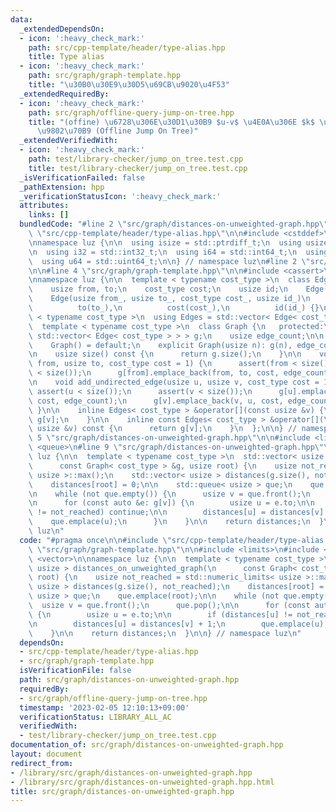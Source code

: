 ```yaml
---
data:
  _extendedDependsOn:
  - icon: ':heavy_check_mark:'
    path: src/cpp-template/header/type-alias.hpp
    title: Type alias
  - icon: ':heavy_check_mark:'
    path: src/graph/graph-template.hpp
    title: "\u30B0\u30E9\u30D5\u69CB\u9020\u4F53"
  _extendedRequiredBy:
  - icon: ':heavy_check_mark:'
    path: src/graph/offline-query-jump-on-tree.hpp
    title: "(offine) \u6728\u306E\u30D1\u30B9 $u-v$ \u4E0A\u306E $k$ \u756A\u76EE\u306E\
      \u9802\u70B9 (Offline Jump On Tree)"
  _extendedVerifiedWith:
  - icon: ':heavy_check_mark:'
    path: test/library-checker/jump_on_tree.test.cpp
    title: test/library-checker/jump_on_tree.test.cpp
  _isVerificationFailed: false
  _pathExtension: hpp
  _verificationStatusIcon: ':heavy_check_mark:'
  attributes:
    links: []
  bundledCode: "#line 2 \"src/graph/distances-on-unweighted-graph.hpp\"\n\n#line 2\
    \ \"src/cpp-template/header/type-alias.hpp\"\n\n#include <cstddef>\n#include <cstdint>\n\
    \nnamespace luz {\n\n  using isize = std::ptrdiff_t;\n  using usize = std::size_t;\n\
    \n  using i32 = std::int32_t;\n  using i64 = std::int64_t;\n  using u32 = std::uint32_t;\n\
    \  using u64 = std::uint64_t;\n\n} // namespace luz\n#line 2 \"src/graph/graph-template.hpp\"\
    \n\n#line 4 \"src/graph/graph-template.hpp\"\n\n#include <cassert>\n#include <vector>\n\
    \nnamespace luz {\n\n  template < typename cost_type >\n  class Edge {\n   public:\n\
    \    usize from, to;\n    cost_type cost;\n    usize id;\n    Edge() = default;\n\
    \    Edge(usize from_, usize to_, cost_type cost_, usize id_)\n        : from(from_),\n\
    \          to(to_),\n          cost(cost_),\n          id(id_) {}\n  };\n\n  template\
    \ < typename cost_type >\n  using Edges = std::vector< Edge< cost_type > >;\n\n\
    \  template < typename cost_type >\n  class Graph {\n   protected:\n    std::vector<\
    \ std::vector< Edge< cost_type > > > g;\n    usize edge_count;\n\n   public:\n\
    \    Graph() = default;\n    explicit Graph(usize n): g(n), edge_count(0) {}\n\
    \n    usize size() const {\n      return g.size();\n    }\n\n    void add_directed_edge(usize\
    \ from, usize to, cost_type cost = 1) {\n      assert(from < size());\n      assert(to\
    \ < size());\n      g[from].emplace_back(from, to, cost, edge_count++);\n    }\n\
    \n    void add_undirected_edge(usize u, usize v, cost_type cost = 1) {\n     \
    \ assert(u < size());\n      assert(v < size());\n      g[u].emplace_back(u, v,\
    \ cost, edge_count);\n      g[v].emplace_back(v, u, cost, edge_count++);\n   \
    \ }\n\n    inline Edges< cost_type > &operator[](const usize &v) {\n      return\
    \ g[v];\n    }\n\n    inline const Edges< cost_type > &operator[](\n        const\
    \ usize &v) const {\n      return g[v];\n    }\n  };\n\n} // namespace luz\n#line\
    \ 5 \"src/graph/distances-on-unweighted-graph.hpp\"\n\n#include <limits>\n#include\
    \ <queue>\n#line 9 \"src/graph/distances-on-unweighted-graph.hpp\"\n\nnamespace\
    \ luz {\n\n  template < typename cost_type >\n  std::vector< usize > distances_on_unweighted_graph(\n\
    \      const Graph< cost_type > &g, usize root) {\n    usize not_reached = std::numeric_limits<\
    \ usize >::max();\n    std::vector< usize > distances(g.size(), not_reached);\n\
    \    distances[root] = 0;\n\n    std::queue< usize > que;\n    que.emplace(root);\n\
    \n    while (not que.empty()) {\n      usize v = que.front();\n      que.pop();\n\
    \n      for (const auto &e: g[v]) {\n        usize u = e.to;\n\n        if (distances[u]\
    \ != not_reached) continue;\n\n        distances[u] = distances[v] + 1;\n    \
    \    que.emplace(u);\n      }\n    }\n\n    return distances;\n  }\n\n} // namespace\
    \ luz\n"
  code: "#pragma once\n\n#include \"src/cpp-template/header/type-alias.hpp\"\n#include\
    \ \"src/graph/graph-template.hpp\"\n\n#include <limits>\n#include <queue>\n#include\
    \ <vector>\n\nnamespace luz {\n\n  template < typename cost_type >\n  std::vector<\
    \ usize > distances_on_unweighted_graph(\n      const Graph< cost_type > &g, usize\
    \ root) {\n    usize not_reached = std::numeric_limits< usize >::max();\n    std::vector<\
    \ usize > distances(g.size(), not_reached);\n    distances[root] = 0;\n\n    std::queue<\
    \ usize > que;\n    que.emplace(root);\n\n    while (not que.empty()) {\n    \
    \  usize v = que.front();\n      que.pop();\n\n      for (const auto &e: g[v])\
    \ {\n        usize u = e.to;\n\n        if (distances[u] != not_reached) continue;\n\
    \n        distances[u] = distances[v] + 1;\n        que.emplace(u);\n      }\n\
    \    }\n\n    return distances;\n  }\n\n} // namespace luz\n"
  dependsOn:
  - src/cpp-template/header/type-alias.hpp
  - src/graph/graph-template.hpp
  isVerificationFile: false
  path: src/graph/distances-on-unweighted-graph.hpp
  requiredBy:
  - src/graph/offline-query-jump-on-tree.hpp
  timestamp: '2023-02-05 12:10:13+09:00'
  verificationStatus: LIBRARY_ALL_AC
  verifiedWith:
  - test/library-checker/jump_on_tree.test.cpp
documentation_of: src/graph/distances-on-unweighted-graph.hpp
layout: document
redirect_from:
- /library/src/graph/distances-on-unweighted-graph.hpp
- /library/src/graph/distances-on-unweighted-graph.hpp.html
title: src/graph/distances-on-unweighted-graph.hpp
---
```


